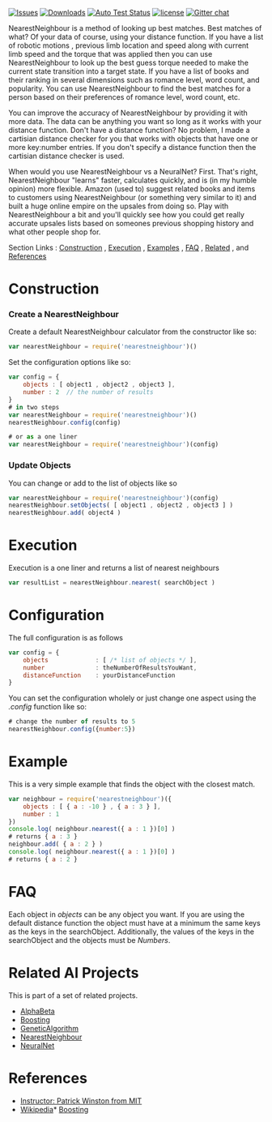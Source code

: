 [![Issues][issues-image]][issues-url] [![Downloads][downloads-image]][downloads-url] [![Auto Test Status][travis-image]][travis-url] [![license][license-image]][license-url] [![Gitter chat][gitter-image]][gitter-url]

NearestNeighbour is a method of looking up best matches.  Best matches of what?  Of your data of course, using your distance function.  If you have a list of robotic motions , previous limb location and speed along with current limb speed and the torque that was applied then you can use NearestNeighbour to look up the best guess torque needed to make the current state transition into a target state.  If you have a list of books and their ranking in several dimensions such as romance level, word count, and popularity.  You can use NearestNeighbour to find the best matches for a person based on their preferences of romance level, word count, etc.

You can improve the accuracy of NearestNeighbour by providing it with more data.  The data can be anything you want so long as it works with your distance function.  Don't have a distance function?  No problem, I made a cartisian distance checker for you that works with objects that have one or more key:number entries.  If you don't specify a distance function then the cartisian distance checker is used.

When would you use NearestNeighbour vs a NeuralNet?  First.  That's right, NearestNeighbour "learns" faster, calculates quickly, and is (in my humble opinion) more flexible.  Amazon (used to) suggest related books and items to customers using NearestNeighbour (or something very similar to it) and built a huge online empire on the upsales from doing so.  Play with NearestNeighbour a bit and you'll quickly see how you could get really accurate upsales lists based on someones previous shopping history and what other people shop for.

Section Links : [Construction](#construction) , [Execution](#execution) , [Examples](#example) , [FAQ](#faq) , [Related](#related-ai-projects) , and [References](#references)

# Construction

### Create a NearestNeighbour
Create a default NearestNeighbour calculator from the constructor like so:
```js
var nearestNeighbour = require('nearestneighbour')()
```
Set the configuration options like so:
```js
var config = {
	objects : [ object1 , object2 , object3 ],
	number : 2  // the number of results
}
# in two steps
var nearestNeighbour = require('nearestneighbour')()
nearestNeighbour.config(config)

# or as a one liner
var nearestNeighbour = require('nearestneighbour')(config)
```

### Update Objects
You can change or add to the list of objects like so
```js
var nearestNeighbour = require('nearestneighbour')(config)
nearestNeighbour.setObjects( [ object1 , object2 , object3 ] )
nearestNeighbour.add( object4 )
```

# Execution
Execution is a one liner and returns a list of nearest neighbours
```js
var resultList = nearestNeighbour.nearest( searchObject )
```

# Configuration
The full configuration is as follows
```js
var config = {
	objects 			: [ /* list of objects */ ],
	number				: theNumberOfResultsYouWant,
	distanceFunction	: yourDistanceFunction
}
```
You can set the configuration wholely or just change one aspect using the *.config* function like so:
```js
# change the number of results to 5
nearestNeighbour.config({number:5})
```

# Example
This is a very simple example that finds the object with the closest match.
```js
var neighbour = require('nearestneighbour')({ 
	objects : [ { a : -10 } , { a : 3 } ],
	number : 1
})
console.log( neighbour.nearest({ a : 1 })[0] )
# returns { a : 3 }
neighbour.add( { a : 2 } )
console.log( neighbour.nearest({ a : 1 })[0] )
# returns { a : 2 }
```
# FAQ
Each object in *objects* can be any object you want.  If you are using the default distance function the object must have at a minimum the same keys as the keys in the searchObject.  Additionally, the values of the keys in the searchObject and the objects must be *Numbers*.


# Related AI Projects
This is part of a set of related projects.

* [AlphaBeta](https://www.npmjs.com/package/alphabeta)
* [Boosting](https://www.npmjs.com/package/boosting)
* [GeneticAlgorithm](https://www.npmjs.com/package/geneticalgorithm)
* [NearestNeighbour](https://www.npmjs.com/package/nearestneighbour)
* [NeuralNet](https://www.npmjs.com/package/neuralnet)

# References

* [Instructor: Patrick Winston from MIT](http://www.youtube.com/v/09mb78oiPkA)
* [Wikipedia](https://en.wikipedia.org/wiki/K-nearest_neighbors_algorithm)* [Boosting](https://www.npmjs.com/package/boosting)

[issues-url]: https://github.com/panchishin/nearestneighbour/issues
[issues-image]: https://img.shields.io/github/issues/panchishin/nearestneighbour.svg

[gitter-url]: https://gitter.im/panchishin/nearestneighbour
[gitter-image]: https://badges.gitter.im/panchishin/nearestneighbour.png

[downloads-image]: http://img.shields.io/npm/dm/nearestneighbour.svg
[downloads-url]: https://www.npmjs.com/~panchishin

[travis-url]: https://travis-ci.org/panchishin/nearestneighbour
[travis-image]: http://img.shields.io/travis/panchishin/nearestneighbour.svg

[license-image]: https://img.shields.io/badge/license-Unlicense-green.svg
[license-url]: https://tldrlegal.com/license/unlicense

